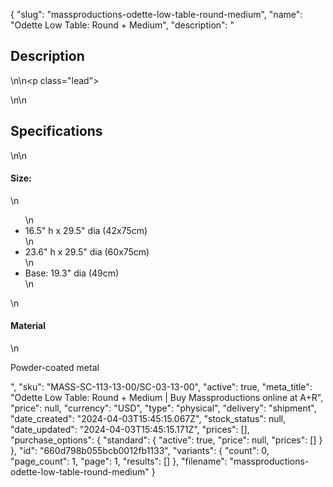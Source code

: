 {
  "slug": "massproductions-odette-low-table-round-medium",
  "name": "Odette Low Table: Round + Medium",
  "description": "<h2>Description</h2>\n<!-- split -->\n<p class=\"lead\"> </p>\n<!-- split -->\n<h2>Specifications</h2>\n<!-- split -->\n<h4>Size:</h4>\n<ul>\n<li>16.5\" h x 29.5\" dia (42x75cm)</li>\n<li>23.6\" h x 29.5\" dia (60x75cm)</li>\n<li>Base: 19.3\" dia (49cm)</li>\n</ul>\n<h4>Material</h4>\n<p>Powder-coated metal</p>",
  "sku": "MASS-SC-113-13-00/SC-03-13-00",
  "active": true,
  "meta_title": "Odette Low Table: Round + Medium | Buy Massproductions online at A+R",
  "price": null,
  "currency": "USD",
  "type": "physical",
  "delivery": "shipment",
  "date_created": "2024-04-03T15:45:15.067Z",
  "stock_status": null,
  "date_updated": "2024-04-03T15:45:15.171Z",
  "prices": [],
  "purchase_options": {
    "standard": {
      "active": true,
      "price": null,
      "prices": []
    }
  },
  "id": "660d798b055bcb0012fb1133",
  "variants": {
    "count": 0,
    "page_count": 1,
    "page": 1,
    "results": []
  },
  "filename": "massproductions-odette-low-table-round-medium"
}